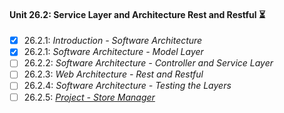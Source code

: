 #### Unit 26.2: Service Layer and Architecture Rest and Restful :hourglass_flowing_sand:

- [X] 26.2.1: _Introduction - Software Architecture_
- [X] 26.2.1: _Software Architecture - Model Layer_
- [ ] 26.2.2: _Software Architecture - Controller and Service Layer_
- [ ] 26.2.3: _Web Architecture - Rest and Restful_
- [ ] 26.2.4: _Software Architecture - Testing the Layers_
- [ ] 26.2.5: [_Project - Store Manager_]()
